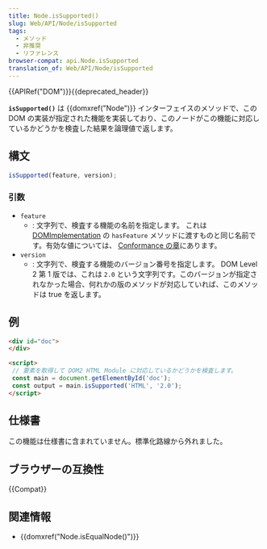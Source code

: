```yaml
---
title: Node.isSupported()
slug: Web/API/Node/isSupported
tags:
  - メソッド
  - 非推奨
  - リファレンス
browser-compat: api.Node.isSupported
translation_of: Web/API/Node/isSupported
---
```

{{APIRef("DOM")}}{{deprecated_header}}

**`isSupported()`** は {{domxref("Node")}} インターフェイスのメソッドで、この DOM の実装が指定された機能を実装しており、このノードがこの機能に対応しているかどうかを検査した結果を論理値で返します。

## 構文

```js
isSupported(feature, version);
```

### 引数

- `feature`
  - : 文字列で、検査する機能の名前を指定します。
    これは [DOMImplementation](/ja/docs/Web/API/Document/implementation) の `hasFeature` メソッドに渡すものと同じ名前です。有効な値については、 [Conformance の章](https://www.w3.org/TR/DOM-Level-2-Core/introduction.html#ID-Conformance)にあります。
- `version`
  - : 文字列で、検査する機能のバージョン番号を指定します。
    DOM Level 2 第 1 版では、これは `2.0` という文字列です。このバージョンが指定されなかった場合、何れかの版のメソッドが対応していれば、このメソッドは true を返します。

## 例

```html
<div id="doc">
</div>

<script>
 // 要素を取得して DOM2 HTML Module に対応しているかどうかを検査します。
 const main = document.getElementById('doc');
 const output = main.isSupported('HTML', '2.0');
</script>
```

## 仕様書

この機能は仕様書に含まれていません。標準化路線から外れました。

## ブラウザーの互換性

{{Compat}}

## 関連情報

- {{domxref("Node.isEqualNode()")}}
